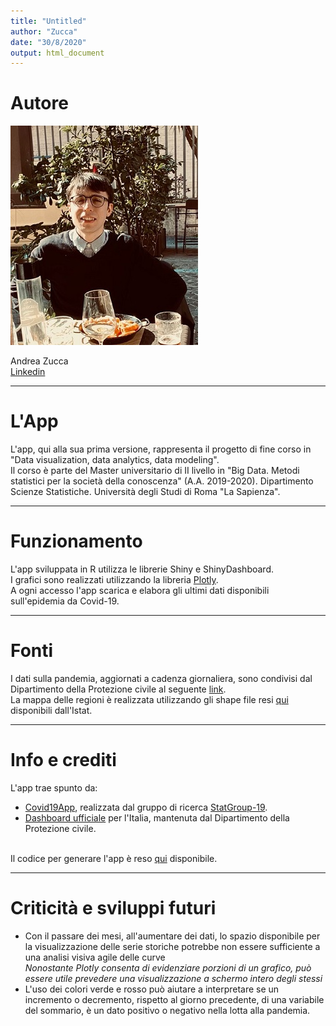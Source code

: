 ```yaml
---
title: "Untitled"
author: "Zucca"
date: "30/8/2020"
output: html_document
---
```


# Autore

![](img/user_andrea.jpg)

Andrea Zucca<br/>
[Linkedin](https://www.linkedin.com/in/andrea-zucca-62b6a6174/)
_____________________________________________________________________________________________________________________________________________________
# L'App
L'app, qui alla sua prima versione, rappresenta il progetto di fine corso in "Data visualization, data analytics, data modeling".<br/>
Il corso è parte del Master universitario di II livello in "Big Data. Metodi statistici per la società della conoscenza" (A.A. 2019-2020). Dipartimento Scienze Statistiche. Università degli Studi di Roma "La Sapienza".
_____________________________________________________________________________________________________________________________________________________

# Funzionamento
L'app sviluppata in R utilizza le librerie Shiny e ShinyDashboard.<br/>
I grafici sono realizzati utilizzando la libreria [Plotly](https://plotly.com/r/).<br/>
A ogni accesso l'app scarica e elabora gli ultimi dati disponibili sull'epidemia da Covid-19.
_____________________________________________________________________________________________________________________________________________________

# Fonti
I dati sulla pandemia, aggiornati a cadenza giornaliera, sono condivisi dal Dipartimento della Protezione civile al seguente [link](https://github.com/pcm-dpc/COVID-19).<br/>
La mappa delle regioni è realizzata utilizzando gli shape file resi [qui](https://www.istat.it/it/archivio/222527) disponibili dall'Istat.
_____________________________________________________________________________________________________________________________________________________

# Info e crediti
L'app trae spunto da:

* [Covid19App](https://statgroup19.shinyapps.io/Covid19App/), realizzata dal gruppo di ricerca [StatGroup-19](https://www.uniroma1.it/it/notizia/statgroup-19). 
* [Dashboard ufficiale](http://opendatadpc.maps.arcgis.com/apps/opsdashboard/index.html#/b0c68bce2cce478eaac82fe38d4138b1) per l'Italia, mantenuta dal Dipartimento della Protezione civile. <br/> <br/>

Il codice per generare l'app è reso [qui](https://github.com/zuccaandrea/Covid19App) disponibile.
_____________________________________________________________________________________________________________________________________________________

# Criticità e sviluppi futuri
* Con il passare dei mesi, all'aumentare dei dati, lo spazio disponibile per la visualizzazione delle serie storiche potrebbe non essere sufficiente a una analisi visiva agile delle curve <br/>
*Nonostante Plotly consenta di evidenziare porzioni di un grafico, può essere utile prevedere una visualizzazione a schermo intero degli stessi*
* L'uso dei colori verde e rosso può aiutare a interpretare se un incremento o decremento, rispetto al giorno precedente, di una variabile del sommario, è un dato positivo o negativo nella lotta alla pandemia.